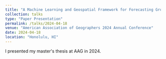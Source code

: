 ```yaml
---
title: "A Machine Learning and Geospatial Framework for Forecasting Ground Level Ozone"
collection: talks
type: "Paper Presentation"
permalink: /talks/2024-04-18
venue: "American Association of Geographers 2024 Annual Conference"
date: 2024-04-18
location: "Honolulu, HI"
---
```


I presented my master's thesis at AAG in 2024.
